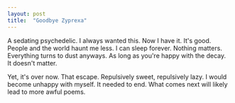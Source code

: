 ```yaml
---
layout: post
title:  "Goodbye Zyprexa"
---
```

A sedating psychedelic. I always wanted this. Now I have it. It's good. People and the world haunt me less. I can sleep forever. Nothing matters. Everything turns to dust anyways. As long as you're happy with the decay. It doesn't matter.

Yet, it's over now. That escape. Repulsively sweet, repulsively lazy. I would become unhappy with myself. It needed to end. What comes next will likely lead to more awful poems.
